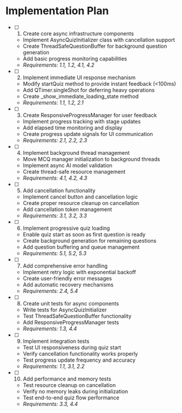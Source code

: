 # Implementation Plan

- [ ] 1. Create core async infrastructure components
  - Implement AsyncQuizInitializer class with cancellation support
  - Create ThreadSafeQuestionBuffer for background question generation
  - Add basic progress monitoring capabilities
  - _Requirements: 1.1, 1.2, 4.1, 4.2_

- [ ] 2. Implement immediate UI response mechanism
  - Modify startQuiz method to provide instant feedback (<100ms)
  - Add QTimer.singleShot for deferring heavy operations
  - Create _show_immediate_loading_state method
  - _Requirements: 1.1, 1.2, 2.1_

- [ ] 3. Create ResponsiveProgressManager for user feedback
  - Implement progress tracking with stage updates
  - Add elapsed time monitoring and display
  - Create progress update signals for UI communication
  - _Requirements: 2.1, 2.2, 2.3_

- [ ] 4. Implement background thread management
  - Move MCQ manager initialization to background threads
  - Implement async AI model validation
  - Create thread-safe resource management
  - _Requirements: 4.1, 4.2, 4.3_

- [ ] 5. Add cancellation functionality
  - Implement cancel button and cancellation logic
  - Create proper resource cleanup on cancellation
  - Add cancellation token management
  - _Requirements: 3.1, 3.2, 3.3_

- [ ] 6. Implement progressive quiz loading
  - Enable quiz start as soon as first question is ready
  - Create background generation for remaining questions
  - Add question buffering and queue management
  - _Requirements: 5.1, 5.2, 5.3_

- [ ] 7. Add comprehensive error handling
  - Implement retry logic with exponential backoff
  - Create user-friendly error messages
  - Add automatic recovery mechanisms
  - _Requirements: 2.4, 5.4_

- [ ] 8. Create unit tests for async components
  - Write tests for AsyncQuizInitializer
  - Test ThreadSafeQuestionBuffer functionality
  - Add ResponsiveProgressManager tests
  - _Requirements: 1.3, 4.4_

- [ ] 9. Implement integration tests
  - Test UI responsiveness during quiz start
  - Verify cancellation functionality works properly
  - Test progress update frequency and accuracy
  - _Requirements: 1.1, 3.1, 2.2_

- [ ] 10. Add performance and memory tests
  - Test resource cleanup on cancellation
  - Verify no memory leaks during initialization
  - Test end-to-end quiz flow performance
  - _Requirements: 3.3, 4.4_
